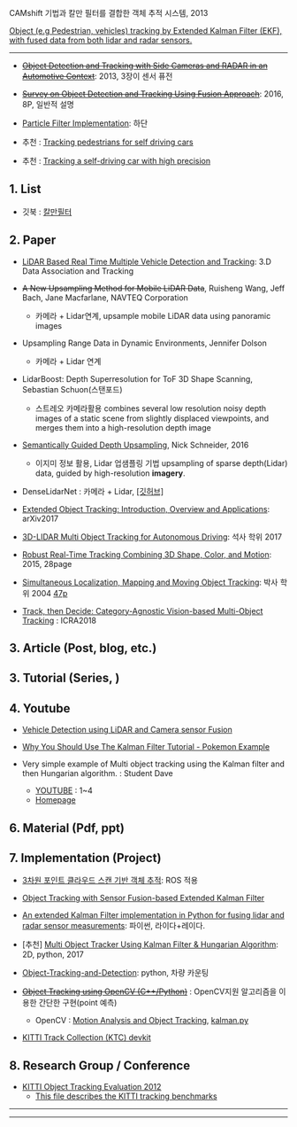 CAMshift 기법과 칼만 필터를 결합한 객체 추적 시스템, 2013




[Object (e.g Pedestrian, vehicles) tracking by Extended Kalman Filter (EKF), with fused data from both lidar and radar sensors.](https://github.com/JunshengFu/tracking-with-Extended-Kalman-Filter)



---
- ~~[Object Detection and Tracking with Side Cameras and RADAR in an Automotive Context](http://www.mi.fu-berlin.de/inf/groups/ag-ki/Theses/Completed-theses/Master_Diploma-theses/2013/Hofmann/Master-Hofmann.pdf?1381479774)~~: 2013, 3장이 센서 퓨전

- ~~[Survey on Object Detection and Tracking Using Fusion Approach](https://www.ijircce.com/upload/2016/march/98_24_Survey.pdf)~~: 2016, 8P, 일반적 설명

- [Particle Filter Implementation](https://medium.com/@andrew.d.wilkie/self-driving-car-engineer-diary-9-898f075e888c): 하단

- 추천 : [Tracking pedestrians for self driving cars](https://medium.com/towards-data-science/tracking-pedestrians-for-self-driving-cars-ccf588acd170)
- 추천 : [Tracking a self-driving car with high precision](https://medium.com/@priya.dwivedi/latest)





## 1. List

- 깃북 : [칼만필터](https://adioshun.gitbooks.io/deep_drive/content/introfusion.html)

## 2. Paper

- [LiDAR Based Real Time Multiple Vehicle Detection and Tracking](https://waset.org/publications/10004678/lidar-based-real-time-multiple-vehicle-detection-and-tracking): 3.D Data Association and Tracking

- ~~A New Upsampling Method for Mobile LiDAR Data~~, Ruisheng Wang, Jeff Bach, Jane Macfarlane, NAVTEQ Corporation
    - 카메라 + Lidar연계, upsample mobile LiDAR data using panoramic images


- Upsampling Range Data in Dynamic Environments, Jennifer Dolson
    - 카메라 + Lidar 연계


- LidarBoost: Depth Superresolution for ToF 3D Shape Scanning, Sebastian Schuon(스탠포드)
    - 스트레오 카메라활용 combines several low resolution noisy depth images of a static scene from slightly displaced viewpoints, and merges them into a high-resolution depth image


- [Semantically Guided Depth Upsampling](https://arxiv.org/abs/1608.00753), Nick Schneider, 2016
    - 이지미 정보 활용, Lidar 업샘플링 기법 upsampling of sparse depth(Lidar) data, guided by high-resolution **imagery**.


- DenseLidarNet : 카메라 + Lidar, [[깃허브]](https://github.com/345ishaan/DenseLidarNet)

- [Extended Object Tracking: Introduction, Overview and Applications](https://arxiv.org/abs/1604.00970): arXiv2017

- [3D-LIDAR Multi Object Tracking for Autonomous Driving](https://repository.tudelft.nl/islandora/object/uuid%3Af536b829-42ae-41d5-968d-13bbaa4ec736): 석사 학위 2017

- [Robust Real-Time Tracking Combining 3D Shape, Color, and Motion](http://davheld.github.io/DavidHeld_files/ijrr_tracking.pdf): 2015, 28page

- [Simultaneous Localization, Mapping and Moving Object Tracking](https://pdfs.semanticscholar.org/1c8e/ab35f14011e8394a6f92c7fad1b4cedd764d.pdf): 박사 학위 2004 [47p](http://repository.cmu.edu/cgi/viewcontent.cgi?article=1062&context=robotics)


- [Track, then Decide: Category-Agnostic Vision-based Multi-Object Tracking](https://www.vision.rwth-aachen.de/publication/00162/) : ICRA2018


## 3. Article (Post, blog, etc.)



## 3. Tutorial (Series, )



## 4. Youtube
- [Vehicle Detection using LiDAR and Camera sensor Fusion](https://www.youtube.com/watch?v=V3cN5LrPr4M)

- [Why You Should Use The Kalman Filter Tutorial - Pokemon Example](https://www.youtube.com/watch?v=bm3cwEP2nUo)

- Very simple example of Multi object tracking using the Kalman filter and then Hungarian algorithm. : Student Dave
    - [YOUTUBE](https://www.youtube.com/watch?v=Me0wbxEDO4I) : 1~4
    - [Homepage](http://studentdavestutorials.weebly.com/)


## 6. Material (Pdf, ppt)



## 7. Implementation (Project)

- [3차원 포인트 클라우드 스캔 기반 객체 추적](http://daddynkidsmakers.blogspot.com/2015/08/3_29.html): ROS 적용


- [Object Tracking with Sensor Fusion-based Extended Kalman Filter](https://github.com/JunshengFu/tracking-with-Extended-Kalman-Filter)

- [An extended Kalman Filter implementation in Python for fusing lidar and radar sensor measurements](https://github.com/mithi/fusion-ekf-python): 파이썬, 라이다+레이다.


- [추천] [Multi Object Tracker Using Kalman Filter & Hungarian Algorithm](https://github.com/srianant/kalman_filter_multi_object_tracking): 2D, python, 2017

- [Object-Tracking-and-Detection](https://github.com/infparadox/Object-Tracking-and-Detection): python, 차량 카운팅



- ~~[Object Tracking using OpenCV (C++/Python)](https://www.learnopencv.com/object-tracking-using-opencv-cpp-python/)~~ : OpenCV지원 알고리즘을 이용한 간단한 구현(point 예측)
  - OpenCV : [Motion Analysis and Object Tracking](https://docs.opencv.org/2.4/modules/video/doc/motion_analysis_and_object_tracking.html?highlight=kalman%20filter#cv2.KalmanFilterhttp://), [kalman.py](https://github.com/opencv/opencv/blob/master/samples/python/kalman.py)


- [KITTI Track Collection (KTC) devkit](https://github.com/aljosaosep/kitti-track-collection)


## 8. Research Group / Conference

- [KITTI Object Tracking Evaluation 2012](http://www.cvlibs.net/datasets/kitti/eval_tracking.php)
    - [This file describes the KITTI tracking benchmarks](https://github.com/pratikac/kitti/blob/master/readme.tracking.txt)


---
---

